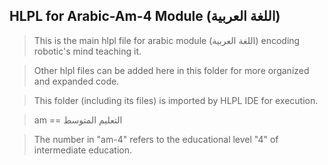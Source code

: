 ## HLPL for Arabic-Am-4 Module (اللغة العربية)
>This is the main hlpl file for arabic module (اللغة العربية) encoding robotic's mind teaching it.

>Other hlpl files can be added here in this folder for more organized and expanded code.

>This folder (including its files) is imported by HLPL IDE for execution.

>am == التعليم المتوسط

>The number in "am-4" refers to the educational level "4" of intermediate education.
